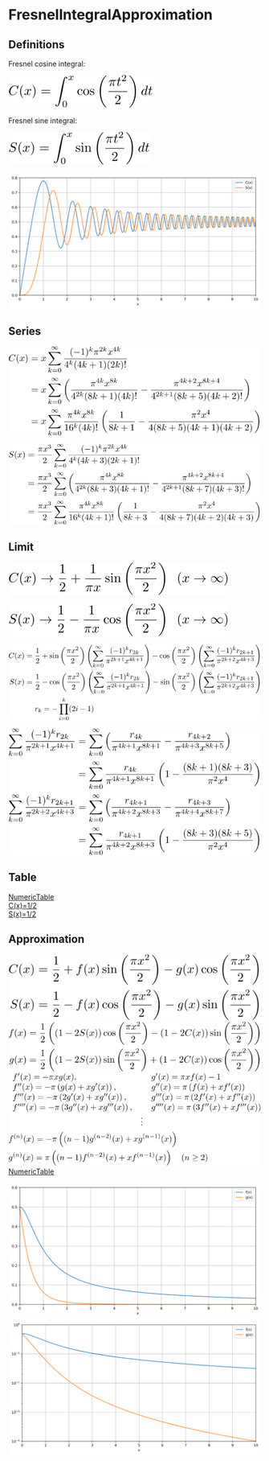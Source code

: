 # FresnelIntegralApproximation

## Definitions

Fresnel cosine integral:

![define fresnelC](https://github.com/tk-yoshimura/FresnelIntegralApproximation/blob/main/figures/define_fresnelc.svg)

Fresnel sine integral:

![define fresnelS](https://github.com/tk-yoshimura/FresnelIntegralApproximation/blob/main/figures/define_fresnels.svg)

![plot fresnel](https://github.com/tk-yoshimura/FresnelIntegralApproximation/blob/main/figures/plot_fresnel.svg)

## Series

![nz fresnelC](https://github.com/tk-yoshimura/FresnelIntegralApproximation/blob/main/figures/nz_fresnelc.svg)

![nz fresnelS](https://github.com/tk-yoshimura/FresnelIntegralApproximation/blob/main/figures/nz_fresnels.svg)

## Limit

![limit fresnelC](https://github.com/tk-yoshimura/FresnelIntegralApproximation/blob/main/figures/limit_fresnelc.svg)

![limit fresnelS](https://github.com/tk-yoshimura/FresnelIntegralApproximation/blob/main/figures/limit_fresnels.svg)

![limit fresnel](https://github.com/tk-yoshimura/FresnelIntegralApproximation/blob/main/figures/limit_fresnel.svg)

![limit fresnel2](https://github.com/tk-yoshimura/FresnelIntegralApproximation/blob/main/figures/limit_fresnel2.svg)

## Table

[NumericTable](https://github.com/tk-yoshimura/FresnelIntegralApproximation/blob/main/results/fresnel_value_table.csv)  
[C(x)=1/2](https://github.com/tk-yoshimura/FresnelIntegralApproximation/blob/main/results/fresnelc_point5s.csv)  
[S(x)=1/2](https://github.com/tk-yoshimura/FresnelIntegralApproximation/blob/main/results/fresnels_point5s.csv)  

## Approximation

![approx fg1](https://github.com/tk-yoshimura/FresnelIntegralApproximation/blob/main/figures/approx_fg1.svg)  
![approx fg2](https://github.com/tk-yoshimura/FresnelIntegralApproximation/blob/main/figures/approx_fg2.svg)  
![approx fg3](https://github.com/tk-yoshimura/FresnelIntegralApproximation/blob/main/figures/approx_fg3.svg)  
[NumericTable](https://github.com/tk-yoshimura/FresnelIntegralApproximation/blob/main/results/fresnel_fg.csv)  

![plot fresnelfg](https://github.com/tk-yoshimura/FresnelIntegralApproximation/blob/main/figures/plot_fresnel_fg.svg)  
![plot fresnelfg log](https://github.com/tk-yoshimura/FresnelIntegralApproximation/blob/main/figures/plot_fresnel_fg_log.svg)  